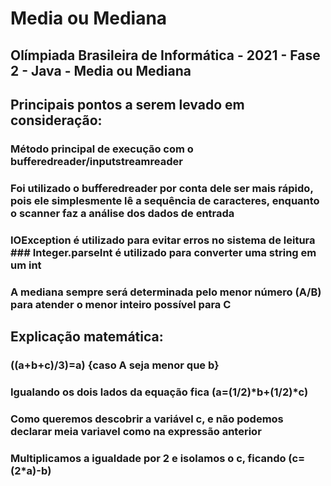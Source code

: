 # Media ou Mediana
## Olímpiada Brasileira de Informática - 2021 - Fase 2 - Java - Media ou Mediana 
																				
## Principais pontos a serem levado em consideração:

### Método principal de execução com o bufferedreader/inputstreamreader
### Foi utilizado o bufferedreader por conta dele ser mais rápido, pois ele simplesmente lê a sequência de caracteres, enquanto o scanner faz a análise dos dados de entrada 
### IOException é utilizado para evitar erros no sistema de leitura                                                                                                        ### Integer.parseInt é utilizado para converter uma string em um int
### A mediana sempre será determinada pelo menor número (A/B) para atender o menor inteiro possível para C

## Explicação matemática: 
### ((a+b+c)/3)=a) {caso A seja menor que b}
### Igualando os dois lados da equação fica (a=(1/2)*b+(1/2)*c)
### Como queremos descobrir a variável c, e não podemos declarar meia variavel como na expressão anterior
### Multiplicamos a igualdade por 2 e isolamos o c, ficando (c=(2*a)-b)

